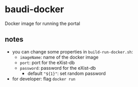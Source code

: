 # baudi-docker
Docker image for running the portal



## notes
- you can change some properties in `build-run-docker.sh`:
  - `imageName`: name of the docker image
  - `port`: port for the eXist-db
  - `password`: password for the eXist-db
    - default `"${1}"`: set random password
- for developer: flag `docker run`